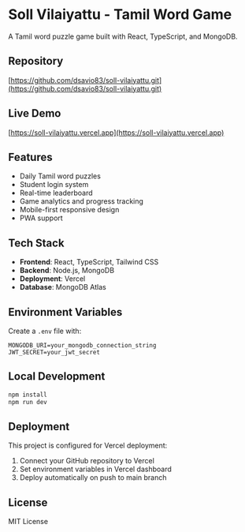 # Soll Vilaiyattu - Tamil Word Game

A Tamil word puzzle game built with React, TypeScript, and MongoDB.

## Repository
[https://github.com/dsavio83/soll-vilaiyattu.git](https://github.com/dsavio83/soll-vilaiyattu.git)

## Live Demo
[https://soll-vilaiyattu.vercel.app](https://soll-vilaiyattu.vercel.app)

## Features
- Daily Tamil word puzzles
- Student login system
- Real-time leaderboard
- Game analytics and progress tracking
- Mobile-first responsive design
- PWA support

## Tech Stack
- **Frontend**: React, TypeScript, Tailwind CSS
- **Backend**: Node.js, MongoDB
- **Deployment**: Vercel
- **Database**: MongoDB Atlas

## Environment Variables
Create a `.env` file with:
```
MONGODB_URI=your_mongodb_connection_string
JWT_SECRET=your_jwt_secret
```

## Local Development
```bash
npm install
npm run dev
```

## Deployment
This project is configured for Vercel deployment:
1. Connect your GitHub repository to Vercel
2. Set environment variables in Vercel dashboard
3. Deploy automatically on push to main branch

## License
MIT License